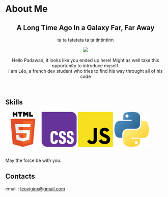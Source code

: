 # About Me
<h2 align="center"> A Long Time Ago In a Galaxy Far, Far Away </h2>
<p align="center">ta ta tatatata ta ta tintintinn</p>

<p align="center">
  <img src="img/gif2.gif" width="1000">
</p>

<p align="center"> Hello Padawan, it looks like you ended up here! Might as well take this opportunity to introduce myself.
<br> I am Léo, a french dev student who tries to find his way throught all of his code </p>
<br>

## Skills
<img src="img/html.png" width="110"> <img src="img/css.png" width="110"> <img src="img/js.png" width="110"> <img src="img/py.png" width="110">

<br>
May the force be with you.

## Contacts
email : leoviginx@gmail.com

